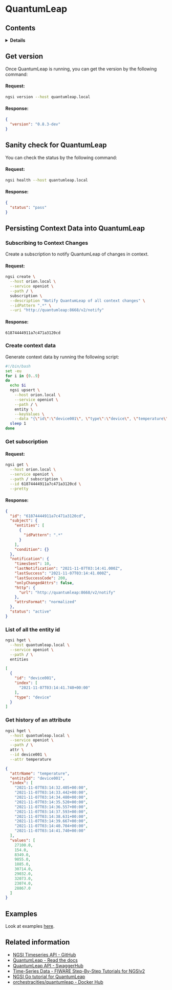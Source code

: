 # QuantumLeap

## Contents

<details>
<summary><strong>Details</strong></summary>

-   [Get version](#get-version)
-   [Sanity check for QuantumLeap](#sanity-check-for-quantumLeap)
-   [Persisting Context Data into QuantumLeap](#persisting-context-data-into-quantumLeap)
-   [Examples](#examples)
-   [Related information](#related-information)

</details>

## Get version

Once QuantumLeap is running, you can get the version by the following command:

#### Request:

```bash
ngsi version --host quantumleap.local
```

#### Response:

```json
{
  "version": "0.8.3-dev"
}
```

## Sanity check for QuantumLeap

You can check the status by the following command:

#### Request:

```bash
ngsi health --host quantumleap.local
```

#### Response:

```json
{
  "status": "pass"
}
```

## Persisting Context Data into QuantumLeap

### Subscribing to Context Changes

Create a subscription to notify QuantumLeap of changes in context.

#### Request:

```bash
ngsi create \
  --host orion.local \
  --service openiot \
  --path / \
  subscription \
  --description "Notify QuantumLeap of all context changes" \
  --idPattern ".*" \
  --uri "http://quantumleap:8668/v2/notify"
```

#### Response:

```text
61874444911a7c471a3120cd
```

### Create context data

Generate context data by running the following script:

```bash
#!/bin/bash
set -eu
for i in {0..9}
do
  echo $i
  ngsi upsert \
    --host orion.local \
    --service openiot \
    --path / \
    entity \
    --keyValues \
    --data "{\"id\":\"device001\", \"type\":\"device\", \"temperature\":${RANDOM}}"
  sleep 1
done
```

### Get subscription

#### Request:

```bash
ngsi get \
  --host orion.local \
  --service openiot \
  --path / subscription \
  --id 61874444911a7c471a3120cd \
  --pretty
```

#### Response:

```json
{
  "id": "61874444911a7c471a3120cd",
  "subject": {
    "entities": [
      {
        "idPattern": ".*"
      }
    ],
    "condition": {}
  },
  "notification": {
    "timesSent": 10,
    "lastNotification": "2021-11-07T03:14:41.000Z",
    "lastSuccess": "2021-11-07T03:14:41.000Z",
    "lastSuccessCode": 200,
    "onlyChangedAttrs": false,
    "http": {
      "url": "http://quantumleap:8668/v2/notify"
    },
    "attrsFormat": "normalized"
  },
  "status": "active"
}
```

### List of all the entity id

```bash
ngsi hget \
  --host quantumleap.local \
  --service openiot \
  --path / \
  entities
```

```json
[
  {
    "id": "device001",
    "index": [
      "2021-11-07T03:14:41.740+00:00"
    ],
    "type": "device"
  }
]
```

### Get history of an attribute

```bash
ngsi hget \
  --host quantumleap.local \
  --service openiot \
  --path / \
  attr \
  --id device001 \
  --attr temperature
```

```json
{
  "attrName": "temperature",
  "entityId": "device001",
  "index": [
    "2021-11-07T03:14:32.405+00:00",
    "2021-11-07T03:14:33.442+00:00",
    "2021-11-07T03:14:34.480+00:00",
    "2021-11-07T03:14:35.520+00:00",
    "2021-11-07T03:14:36.557+00:00",
    "2021-11-07T03:14:37.593+00:00",
    "2021-11-07T03:14:38.631+00:00",
    "2021-11-07T03:14:39.667+00:00",
    "2021-11-07T03:14:40.704+00:00",
    "2021-11-07T03:14:41.740+00:00"
  ],
  "values": [
    27100.0,
    154.0,
    8349.0,
    9855.0,
    1885.0,
    30714.0,
    29032.0,
    32073.0,
    23074.0,
    28867.0
  ]
}
```

## Examples

Look at examples [here](https://github.com/lets-fiware/FIWARE-Small-Bang/tree/main/examples/quantumleap).

## Related information

-   [NGSI Timeseries API - GitHub](https://github.com/orchestracities/ngsi-timeseries-api)
-   [QuantumLeap - Read the docs](https://quantumleap.readthedocs.io/en/latest/)
-   [QuantumLeap API - SwaggerHub](https://app.swaggerhub.com/apis/smartsdk/ngsi-tsdb/)
-   [Time-Series Data - FIWARE Step-By-Step Tutorials for NGSIv2](https://fiware-tutorials.readthedocs.io/en/latest/time-series-data.html)
-   [NGSI Go tutorial for QuantumLeap](https://ngsi-go.letsfiware.jp/tutorial/quantumleap/)
-   [orchestracities/quantumleap - Docker Hub](https://hub.docker.com/r/orchestracities/quantumleap)
